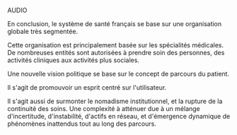 
AUDIO

En conclusion, le système de santé français se base sur une organisation globale très segmentée.

Cette organisation est principalement basée sur les spécialités médicales. De nombreuses entités sont autorisées à prendre soin des personnes, des activités cliniques aux activités plus sociales.

Une nouvelle vision politique se base sur le concept de parcours du patient.

Il s'agit de promouvoir un esprit centré sur l'utilisateur.

Il s'agit aussi de surmonter le nomadisme institutionnel, et la rupture de la continuité des soins. Une complexité à atténuer due à un mélange d'incertitude, d'instabilité, d'actifs en réseau, et d'émergence dynamique de phénomènes inattendus tout au long des parcours.